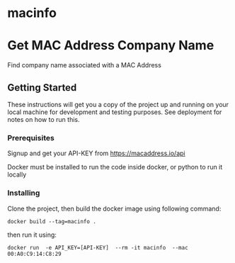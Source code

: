 # macinfo


# Get MAC Address Company Name

Find company name associated with a MAC Address

## Getting Started

These instructions will get you a copy of the project up and running on your local machine for development and testing purposes. See deployment for notes on how to run this.

### Prerequisites

Signup and get your API-KEY from https://macaddress.io/api

Docker must be installed to run the code inside docker, or python to run it locally

### Installing

Clone the project, then build the docker image using following command:

```
docker build --tag=macinfo .
```

then run it using:

```
docker run  -e API_KEY=[API-KEY]  --rm -it macinfo  --mac  00:A0:C9:14:C8:29
```

